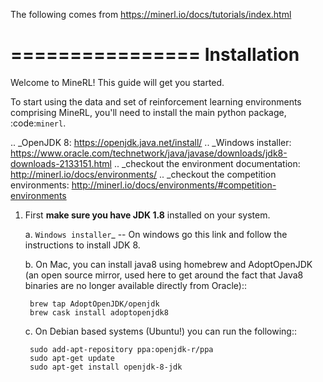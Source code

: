The following comes from https://minerl.io/docs/tutorials/index.html

================
Installation
================

Welcome to MineRL! This guide will get you started.


To start using the data and set of reinforcement learning
environments comprising MineRL, you'll need to install the
main python package, :code:`minerl`.

.. _OpenJDK 8: https://openjdk.java.net/install/
.. _Windows installer: https://www.oracle.com/technetwork/java/javase/downloads/jdk8-downloads-2133151.html
.. _checkout the environment documentation: http://minerl.io/docs/environments/
.. _checkout the competition environments: http://minerl.io/docs/environments/#competition-environments

1. First **make sure you have JDK 1.8** installed on your
   system.

   a. `Windows installer`_  -- On windows go this link and follow the
      instructions to install JDK 8.

   b. On Mac, you can install java8 using homebrew and AdoptOpenJDK (an open source mirror, used here to get around the fact that Java8 binaries are no longer available directly from Oracle)::

        brew tap AdoptOpenJDK/openjdk
        brew cask install adoptopenjdk8

   c. On Debian based systems (Ubuntu!) you can run the following::

        sudo add-apt-repository ppa:openjdk-r/ppa
        sudo apt-get update
        sudo apt-get install openjdk-8-jdk

